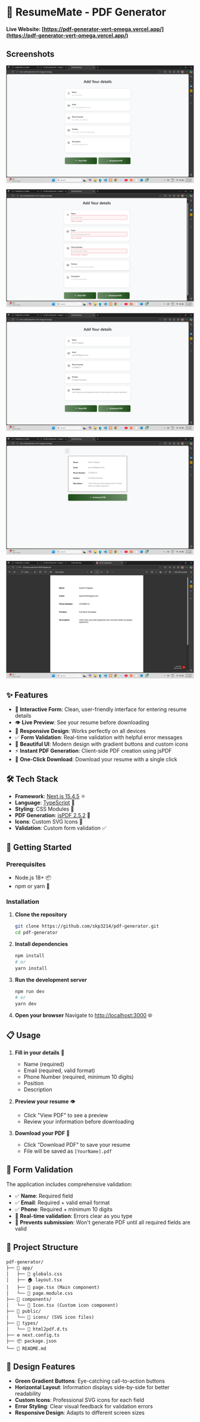 # 📄 ResumeMate - PDF Generator

#### Live Website: [https://pdf-generator-vert-omega.vercel.app/](https://pdf-generator-vert-omega.vercel.app/)

## Screenshots

![alt text](image.png)

![alt text](image-1.png)

![alt text](image-2.png)

![alt text](image-3.png)

![alt text](image-4.png)
## ✨ Features

- 📝 **Interactive Form**: Clean, user-friendly interface for entering resume details
- 👁️ **Live Preview**: See your resume before downloading
- 📱 **Responsive Design**: Works perfectly on all devices
- ✅ **Form Validation**: Real-time validation with helpful error messages
- 🎨 **Beautiful UI**: Modern design with gradient buttons and custom icons
- ⚡ **Instant PDF Generation**: Client-side PDF creation using jsPDF
- 💾 **One-Click Download**: Download your resume with a single click


## 🛠️ Tech Stack

- **Framework**: [Next.js 15.4.5](https://nextjs.org/) ⚛️
- **Language**: [TypeScript](https://www.typescriptlang.org/) 📘
- **Styling**: CSS Modules 🎨
- **PDF Generation**: [jsPDF 2.5.2](https://github.com/parallax/jsPDF) 📄
- **Icons**: Custom SVG Icons 🎯
- **Validation**: Custom form validation ✅

## 🚀 Getting Started

### Prerequisites

- Node.js 18+ 📦
- npm or yarn 🧶

### Installation

1. **Clone the repository**
   ```bash
   git clone https://github.com/skp3214/pdf-generator.git
   cd pdf-generator
   ```

2. **Install dependencies**
   ```bash
   npm install
   # or
   yarn install
   ```

3. **Run the development server**
   ```bash
   npm run dev
   # or
   yarn dev
   ```

4. **Open your browser**
   Navigate to [http://localhost:3000](http://localhost:3000) 🌐

## 📋 Usage

1. **Fill in your details** 📝
   - Name (required)
   - Email (required, valid format)
   - Phone Number (required, minimum 10 digits)
   - Position
   - Description

2. **Preview your resume** 👁️
   - Click "View PDF" to see a preview
   - Review your information before downloading

3. **Download your PDF** 💾
   - Click "Download PDF" to save your resume
   - File will be saved as `[YourName].pdf`

## 🎯 Form Validation

The application includes comprehensive validation:

- ✅ **Name**: Required field
- ✅ **Email**: Required + valid email format
- ✅ **Phone**: Required + minimum 10 digits
- 🔄 **Real-time validation**: Errors clear as you type
- 🚫 **Prevents submission**: Won't generate PDF until all required fields are valid

## 📁 Project Structure

```
pdf-generator/
├── 📂 app/
│   ├── 🎨 globals.css
│   ├── 🏠 layout.tsx
│   ├── 📄 page.tsx (Main component)
│   └── 🎨 page.module.css
├── 📂 components/
│   └── 🎯 Icon.tsx (Custom icon component)
├── 📂 public/
│   └── 📂 icons/ (SVG icon files)
├── 📂 types/
│   └── 📄 html2pdf.d.ts
├── ⚙️ next.config.ts
├── 📦 package.json
└── 📖 README.md
```

## 🎨 Design Features

- **Green Gradient Buttons**: Eye-catching call-to-action buttons
- **Horizontal Layout**: Information displays side-by-side for better readability
- **Custom Icons**: Professional SVG icons for each field
- **Error Styling**: Clear visual feedback for validation errors
- **Responsive Design**: Adapts to different screen sizes




